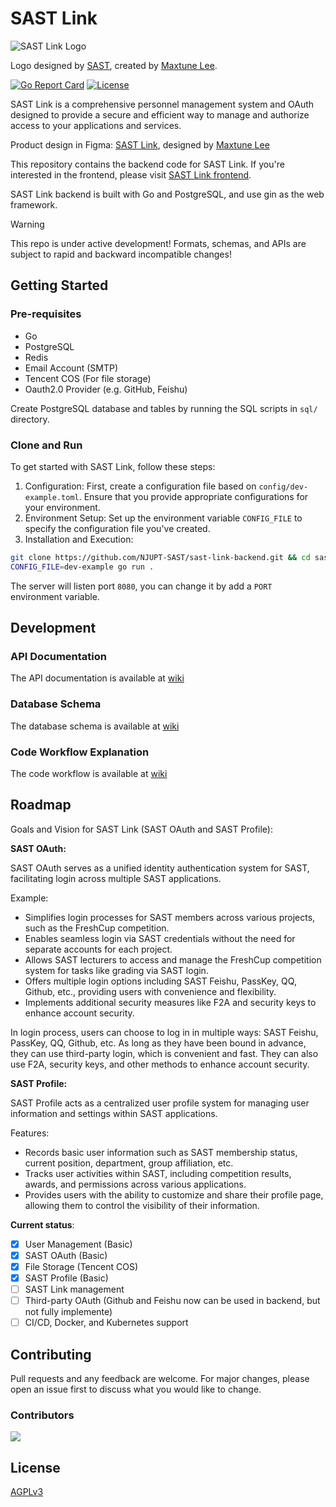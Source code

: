 # SAST Link

![SAST Link Logo](https://aliyun.sastimg.mxte.cc/images/2023/07/02/footera9663bd5ff4b2bad.png)

Logo designed by [SAST](https://sast.fun/), created by [Maxtune Lee](https://github.com/MaxtuneLee).

[![Go Report Card](https://goreportcard.com/badge/github.com/NJUPT-SAST/sast-link-backend)](https://goreportcard.com/report/github.com/NJUPT-SAST/sast-link-backend)
[![License](https://img.shields.io/badge/license-AGPLv3-blue.svg)](https://choosealicense.com/licenses/agpl-3.0/)

SAST Link is a comprehensive personnel management system and OAuth designed to provide a secure and efficient way to manage and authorize access to your applications and services. 

Product design in Figma: [SAST Link](https://www.figma.com/file/IUIoRll3ieYFzJSfJPelDu/sast-link?node-id=0-1&t=rtc1sJfjJ0aTDAkp-0), designed by [Maxtune Lee](https://github.com/MaxtuneLee)

This repository contains the backend code for SAST Link. If you're interested in the frontend, please visit [SAST Link frontend](https://github.com/NJUPT-SAST/sast-link).

SAST Link backend is built with Go and PostgreSQL, and use gin as the web framework.

> [!WARNING]
> This repo is under active development! Formats, schemas, and APIs are subject to rapid and backward incompatible changes!

## Getting Started

### Pre-requisites

- Go
- PostgreSQL
- Redis
- Email Account (SMTP)
- Tencent COS (For file storage)
- Oauth2.0 Provider (e.g. GitHub, Feishu)

Create PostgreSQL database and tables by running the SQL scripts in `sql/` directory.

### Clone and Run

To get started with SAST Link, follow these steps:

1. Configuration: First, create a configuration file based on `config/dev-example.toml`. Ensure that you provide appropriate configurations for your environment.
2. Environment Setup: Set up the environment variable `CONFIG_FILE` to specify the configuration file you've created.
3. Installation and Execution:

```bash
git clone https://github.com/NJUPT-SAST/sast-link-backend.git && cd sast-link-backend
CONFIG_FILE=dev-example go run .
```

The server will listen port `8080`, you can change it by add a `PORT` environment variable.

## Development

### API Documentation

The API documentation is available at [wiki](https://github.com/NJUPT-SAST/sast-link-backend/wiki/Api-Doc)

### Database Schema

The database schema is available at [wiki](https://github.com/NJUPT-SAST/sast-link-backend/wiki/Project-Structure#sql)

### Code Workflow Explanation

The code workflow is available at [wiki](https://github.com/NJUPT-SAST/sast-link-backend/wiki/General)

## Roadmap

Goals and Vision for SAST Link (SAST OAuth and SAST Profile):

**SAST OAuth:**

SAST OAuth serves as a unified identity authentication system for SAST, facilitating login across multiple SAST applications.

Example:

- Simplifies login processes for SAST members across various projects, such as the FreshCup competition.
- Enables seamless login via SAST credentials without the need for separate accounts for each project.
- Allows SAST lecturers to access and manage the FreshCup competition system for tasks like grading via SAST login.
- Offers multiple login options including SAST Feishu, PassKey, QQ, Github, etc., providing users with convenience and flexibility.
- Implements additional security measures like F2A and security keys to enhance account security.

In login process, users can choose to log in in multiple ways: SAST Feishu, PassKey, QQ, Github, etc. As long as they have been bound in advance, they can use third-party login, which is convenient and fast. They can also use F2A, security keys, and other methods to enhance account security.

**SAST Profile:**

SAST Profile acts as a centralized user profile system for managing user information and settings within SAST applications.

Features:

- Records basic user information such as SAST membership status, current position, department, group affiliation, etc.
- Tracks user activities within SAST, including competition results, awards, and permissions across various applications.
- Provides users with the ability to customize and share their profile page, allowing them to control the visibility of their information.

**Current status**:

- [x] User Management (Basic)
- [x] SAST OAuth (Basic)
- [x] File Storage (Tencent COS)
- [x] SAST Profile (Basic)
- [ ] SAST Link management
- [ ] Third-party OAuth (Github and Feishu now can be used in backend, but not fully implemente)
- [ ] CI/CD, Docker, and Kubernetes support

## Contributing

Pull requests and any feedback are welcome. For major changes, please open an issue first
to discuss what you would like to change.

### Contributors

<a href="https://github.com/NJUPT-SAST/sast-link-backend/graphs/contributors">
  <img src="https://contrib.rocks/image?repo=NJUPT-SAST/sast-link-backend" />
</a>

## License

[AGPLv3 ](https://choosealicense.com/licenses/agpl-3.0/)
